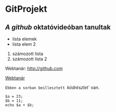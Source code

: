 # GitProjekt

*A github* oktatóvideóban tanultak
----------------------------------
- lista elemek
- lista elem 2

1. számozott lista
2. számozott lista 2

Webtanár: http://github.com
 
[Webtanár](http:github.com)

`Ebben a sorban beillesztett `<i>kódrészlet</i>` van.

```
$a = 23;
$b = 11;
echo $a + $b;
```

